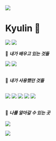 <img src="https://capsule-render.vercel.app/api?type=waving&color=0:ed9d0b,100:f94001&height=300&section=header&text=Hello,%20World!&fontSize=90" />

# Kyulin 🫶



<img src="https://github-readme-stats.vercel.app/api/top-langs/?username=kyulin-Kim&layout=compact"> 
<img src="https://github-readme-stats.vercel.app/api?username=kyulin-Kim&show_icons=true">

🌱 ***내가 배우고 있는 것들***
<div align="left">
	<img src="https://img.shields.io/badge/Java-007396?style=flat&logo=Java&logoColor=white" />
	<img src="https://img.shields.io/badge/MariaDB-003545?style=flat&logo=MariaDB&logoColor=white" />

  	
</div>
<br>

🌱 ***내가 사용했던 것들***
<br>
<br>
<div align = "left">
<img src="https://img.shields.io/badge/Oracle-F80000?style=flat&logo=Oracle&logoColor=white" />
<img src="https://img.shields.io/badge/Android Studio-3DDC84?style=flat&logo=Android Studio&logoColor=white" />
 <img src="https://img.shields.io/badge/JavaScript-F7DF1E?style=flat&logo=JavaScript&logoColor=white" />
  <img src="https://img.shields.io/badge/MySQL-4479A1?style=flat&logo=MySQL&logoColor=white" />
<img src="https://img.shields.io/badge/Python-3776AB?style=flat&logo=Python&logoColor=white" />	
</div>
<br>

🍊 ***나를 알아갈 수 있는 곳***
<br>
<br>
<a href="https://www.notion.so/0f9b079b73864de8a35df2cc33ad9515?pvs=4"><img src="https://img.shields.io/badge/Notion-000000?style=flat&logo=Notion&logoColor=white" />

<img src="https://capsule-render.vercel.app/api?type=waving&color=0:ed9d0b,100:f94001&height=250&section=footer" />
<!--
**kyulin-Kim/kyulin-Kim** is a ✨ _special_ ✨ repository because its `README.md` (this file) appears on your GitHub profile.



Here are some ideas to get you started:

- 🔭 I’m currently working on ...
- 🌱 I’m currently learning ...
- 👯 I’m looking to collaborate on ...
- 🤔 I’m looking for help with ...
- 💬 Ask me about ...
- 📫 How to reach me: ...
- 😄 Pronouns: ...
- ⚡ Fun fact: ...
-->

